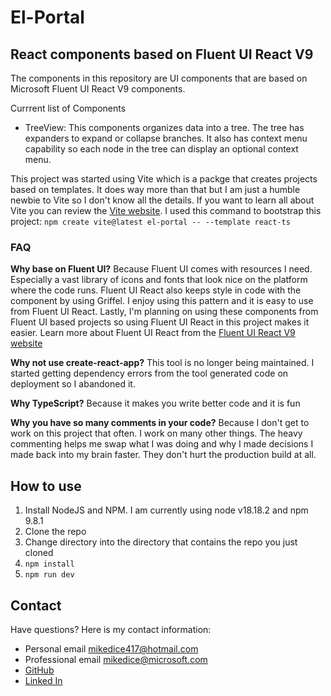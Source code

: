 # El-Portal
## React components based on Fluent UI React V9

The components in this repository are UI components that are based on Microsoft Fluent UI React V9 components.

Currrent list of Components
* TreeView: This components organizes data into a tree. The tree has expanders to expand or collapse branches. It also has context menu capability so each node in the tree can display an optional context menu.

This project was started using Vite which is a packge that creates projects based on templates. It does way more than that but I am just a humble newbie to Vite so I don't know all the details. If you want to learn all about Vite you can review the [Vite website](https://vitejs.dev/).
I used this command to bootstrap this project: ```npm create vite@latest el-portal -- --template react-ts```

### FAQ
**Why base on Fluent UI?** Because Fluent UI comes with resources I need. Especially a vast library of icons and fonts that look nice on the platform where the code runs. Fluent UI React also keeps style in code with the component by using Griffel. I enjoy using this pattern and it is easy to use from Fluent UI React. Lastly, I'm planning on using these components from Fluent UI based projects so using Fluent UI React in this project makes it easier. Learn more about Fluent UI React from the [Fluent UI React V9 website](https://react.fluentui.dev/?path=/docs/concepts-introduction--page)

**Why not use create-react-app?** This tool is no longer being maintained. I started getting dependency errors from the tool generated code on deployment so I abandoned it.

**Why TypeScript?** Because it makes you write better code and it is fun

**Why you have so many comments in your code?** Because I don't get to work on this project that often. I work on many other things. The heavy commenting helps me swap what I was doing and why I made decisions I made back into my brain faster. They don't hurt the production build at all.


## How to use
1. Install NodeJS and NPM. I am currently using node v18.18.2 and npm 9.8.1
1. Clone the repo
1. Change directory into the directory that contains the repo you just cloned
1. ```npm install```
1. ```npm run dev```

## Contact ##
Have questions? Here is my contact information:
* Personal email [mikedice417@hotmail.com](mailto:mikedice417@hotmail.com) 
* Professional email [mikedice@microsoft.com](mailto:mikedice@microsoft.com)
* [GitHub](https://github.com/mikedice)
* [Linked In](https://www.linkedin.com/in/mikedice)